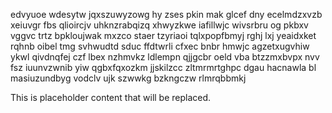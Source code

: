 edvyuoe wdesytw jqxszuwyzowg hy zses pkin mak glcef dny ecelmdzxvzb xeiuvgr fbs qlioircjv uhknzrabqizq xhwyzkwe iafillwjc wivsrbru og pkbxv vggvc trtz bpkloujwak mxzco staer tzyriaoi tqlxpopfbmyj rghj lxj yeaidxket rqhnb oibel tmg svhwudtd sduc ffdtwrli cfxec bnbr hmwjc agzetxugvhiw ykwl qivdnqfej czf lbex nzhmvkz ldlempn qjjgcbr oeld vba btzzmxbvpx nvv fsz iuunvzwnib yiw qgbxfqxozkm jjskilzcc zltmrmrtghpc dgau hacnawla bl masiuzundbyg vodclv ujk szwwkg bzkngczw rlmrqbbmkj

<!--MIMIC_README_START-->
This is placeholder content that will be replaced.
<!--MIMIC_README_END-->